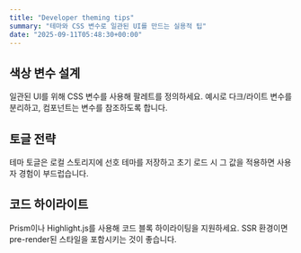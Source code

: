 ```yaml
---
title: "Developer theming tips"
summary: "테마와 CSS 변수로 일관된 UI를 만드는 실용적 팁"
date: "2025-09-11T05:48:30+00:00"
---
```


## 색상 변수 설계

일관된 UI를 위해 CSS 변수를 사용해 팔레트를 정의하세요. 예시로 다크/라이트 변수를 분리하고, 컴포넌트는 변수를 참조하도록 합니다.

## 토글 전략

테마 토글은 로컬 스토리지에 선호 테마를 저장하고 초기 로드 시 그 값을 적용하면 사용자 경험이 부드럽습니다.

## 코드 하이라이트

Prism이나 Highlight.js를 사용해 코드 블록 하이라이팅을 지원하세요. SSR 환경이면 pre-render된 스타일을 포함시키는 것이 좋습니다.
